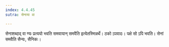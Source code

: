 ```yaml
---
index: 4.4.45
sutra: सेनाया वा

---
```

सेनाशब्दाद् वा ण्यः प्रत्ययो भवति समवायान् समवैति इत्येतस्मिन्नर्थे। ठको ऽपवादः। पक्षे सो ऽपि भवति। सेनां समवैति सैन्यः, सैनिकः।